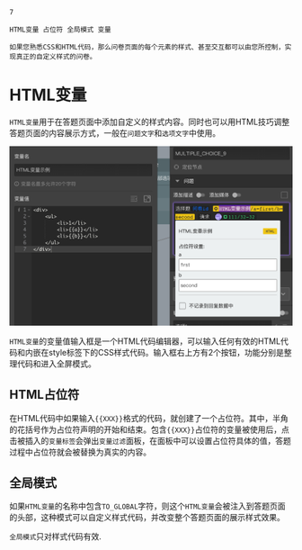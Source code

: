 ```index
7
```
```tag
HTML变量 占位符 全局模式 变量
```
```summary
如果您熟悉CSS和HTML代码，那么问卷页面的每个元素的样式、甚至交互都可以由您所控制，实现真正的自定义样式的问卷。
```
# HTML变量

`HTML变量`用于在答题页面中添加自定义的样式内容。同时也可以用HTML技巧调整答题页面的内容展示方式，一般在`问题文字`和`选项文字`中使用。

<img src='./assets/07htmlVariable/html-type.png'>

`HTML变量`的变量值输入框是一个HTML代码编辑器，可以输入任何有效的HTML代码和内嵌在style标签下的CSS样式代码。输入框右上方有2个按钮，功能分别是整理代码和进入全屏模式。

## HTML占位符

在HTML代码中如果输入`{{XXX}}`格式的代码，就创建了一个占位符。其中，半角的花括号作为占位符声明的开始和结束。包含`{{XXX}}`占位符的变量被使用后，点击被插入的`变量标签`会弹出`变量过滤`面板，在面板中可以设置占位符具体的值，答题过程中占位符就会被替换为真实的内容。

## 全局模式

如果`HTML变量`的名称中包含`TO_GLOBAL`字符，则这个`HTML变量`会被注入到答题页面的头部，这种模式可以自定义样式代码，并改变整个答题页面的展示样式效果。

`全局模式`只对样式代码有效.

